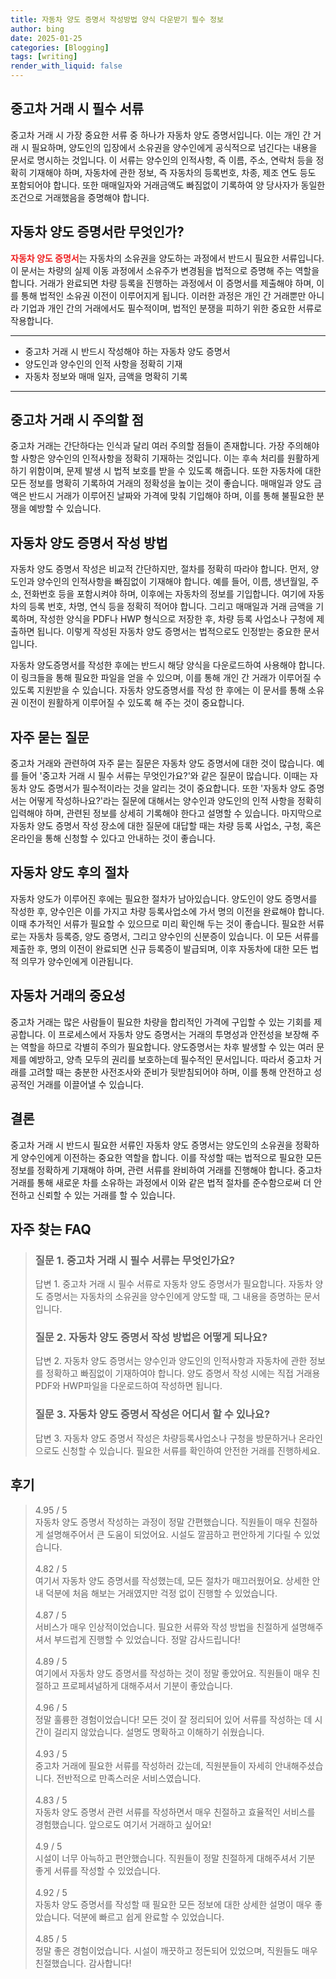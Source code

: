```yaml
---
title: 자동차 양도 증명서 작성방법 양식 다운받기 필수 정보
author: bing
date: 2025-01-25
categories: [Blogging]
tags: [writing]
render_with_liquid: false
---
```



<h2 id='중고차 거래 시 필수 서류'>중고차 거래 시 필수 서류</h2>

<p>중고차 거래 시 가장 중요한 서류 중 하나가 자동차 양도 증명서입니다. 이는 개인 간 거래 시 필요하며, 양도인의 입장에서 소유권을 양수인에게 공식적으로 넘긴다는 내용을 문서로 명시하는 것입니다. 이 서류는 양수인의 인적사항, 즉 이름, 주소, 연락처 등을 정확히 기재해야 하며, 자동차에 관한 정보, 즉 자동차의 등록번호, 차종, 제조 연도 등도 포함되어야 합니다. 또한 매매일자와 거래금액도 빠짐없이 기록하여 양 당사자가 동일한 조건으로 거래했음을 증명해야 합니다.</p>

<h2 id='자동차 양도 증명서란 무엇인가?'>자동차 양도 증명서란 무엇인가?</h2>

<p><b><span style="color: #ee2323;">자동차 양도 증명서</span></b>는 자동차의 소유권을 양도하는 과정에서 반드시 필요한 서류입니다. 이 문서는 차량의 실제 이동 과정에서 소유주가 변경됨을 법적으로 증명해 주는 역할을 합니다. 거래가 완료되면 차량 등록을 진행하는 과정에서 이 증명서를 제출해야 하며, 이를 통해 법적인 소유권 이전이 이루어지게 됩니다. 이러한 과정은 개인 간 거래뿐만 아니라 기업과 개인 간의 거래에서도 필수적이며, 법적인 분쟁을 피하기 위한 중요한 서류로 작용합니다.</p>

<hr />

<ul>
    <li>중고차 거래 시 반드시 작성해야 하는 자동차 양도 증명서</li>
    <li>양도인과 양수인의 인적 사항을 정확히 기재</li>
    <li>자동차 정보와 매매 일자, 금액을 명확히 기록</li>
</ul>

<hr />

<h2 id='중고차 거래 시 주의할 점'>중고차 거래 시 주의할 점</h2>

<p>중고차 거래는 간단하다는 인식과 달리 여러 주의할 점들이 존재합니다. 가장 주의해야 할 사항은 양수인의 인적사항을 정확히 기재하는 것입니다. 이는 후속 처리를 원활하게 하기 위함이며, 문제 발생 시 법적 보호를 받을 수 있도록 해줍니다. 또한 자동차에 대한 모든 정보를 명확히 기록하여 거래의 정확성을 높이는 것이 좋습니다. 매매일과 양도 금액은 반드시 거래가 이루어진 날짜와 가격에 맞춰 기입해야 하며, 이를 통해 불필요한 분쟁을 예방할 수 있습니다.</p>

<h2 id='자동차 양도 증명서 작성 방법'>자동차 양도 증명서 작성 방법</h2>

<p>자동차 양도 증명서 작성은 비교적 간단하지만, 절차를 정확히 따라야 합니다. 먼저, 양도인과 양수인의 인적사항을 빠짐없이 기재해야 합니다. 예를 들어, 이름, 생년월일, 주소, 전화번호 등을 포함시켜야 하며, 이후에는 자동차의 정보를 기입합니다. 여기에 자동차의 등록 번호, 차명, 연식 등을 정확히 적어야 합니다. 그리고 매매일과 거래 금액을 기록하며, 작성한 양식을 PDF나 HWP 형식으로 저장한 후, 차량 등록 사업소나 구청에 제출하면 됩니다. 이렇게 작성된 자동차 양도 증명서는 법적으로도 인정받는 중요한 문서입니다.</p>

<p>자동차 양도증명서를 작성한 후에는 반드시 해당 양식을 다운로드하여 사용해야 합니다. 이 링크들을 통해 필요한 파일을 얻을 수 있으며, 이를 통해 개인 간 거래가 이루어질 수 있도록 지원받을 수 있습니다. 자동차 양도증명서를 작성 한 후에는 이 문서를 통해 소유권 이전이 원활하게 이루어질 수 있도록 해 주는 것이 중요합니다.</p>

<h2 id='자주 묻는 질문'>자주 묻는 질문</h2>

<p>중고차 거래와 관련하여 자주 묻는 질문은 자동차 양도 증명서에 대한 것이 많습니다. 예를 들어 '중고차 거래 시 필수 서류는 무엇인가요?'와 같은 질문이 많습니다. 이때는 자동차 양도 증명서가 필수적이라는 것을 알리는 것이 중요합니다. 또한 '자동차 양도 증명서는 어떻게 작성하나요?'라는 질문에 대해서는 양수인과 양도인의 인적 사항을 정확히 입력해야 하며, 관련된 정보를 상세히 기록해야 한다고 설명할 수 있습니다. 마지막으로 자동차 양도 증명서 작성 장소에 대한 질문에 대답할 때는 차량 등록 사업소, 구청, 혹은 온라인을 통해 신청할 수 있다고 안내하는 것이 좋습니다.</p>

<h2 id='자동차 양도 후의 절차'>자동차 양도 후의 절차</h2>

<p>자동차 양도가 이루어진 후에는 필요한 절차가 남아있습니다. 양도인이 양도 증명서를 작성한 후, 양수인은 이를 가지고 차량 등록사업소에 가서 명의 이전을 완료해야 합니다. 이때 추가적인 서류가 필요할 수 있으므로 미리 확인해 두는 것이 좋습니다. 필요한 서류로는 자동차 등록증, 양도 증명서, 그리고 양수인의 신분증이 있습니다. 이 모든 서류를 제출한 후, 명의 이전이 완료되면 신규 등록증이 발급되며, 이후 자동차에 대한 모든 법적 의무가 양수인에게 이관됩니다.</p>

<h2 id='자동차 거래의 중요성'>자동차 거래의 중요성</h2>

<p>중고차 거래는 많은 사람들이 필요한 차량을 합리적인 가격에 구입할 수 있는 기회를 제공합니다. 이 프로세스에서 자동차 양도 증명서는 거래의 투명성과 안전성을 보장해 주는 역할을 하므로 각별히 주의가 필요합니다. 양도증명서는 차후 발생할 수 있는 여러 문제를 예방하고, 양측 모두의 권리를 보호하는데 필수적인 문서입니다. 따라서 중고차 거래를 고려할 때는 충분한 사전조사와 준비가 뒷받침되어야 하며, 이를 통해 안전하고 성공적인 거래를 이끌어낼 수 있습니다.</p>

<h2 id='결론'>결론</h2>

<p>중고차 거래 시 반드시 필요한 서류인 자동차 양도 증명서는 양도인의 소유권을 정확하게 양수인에게 이전하는 중요한 역할을 합니다. 이를 작성할 때는 법적으로 필요한 모든 정보를 정확하게 기재해야 하며, 관련 서류를 완비하여 거래를 진행해야 합니다. 중고차 거래를 통해 새로운 차를 소유하는 과정에서 이와 같은 법적 절차를 준수함으로써 더 안전하고 신뢰할 수 있는 거래를 할 수 있습니다.</p>


<h2 id='자주_찾는_FAQ'>자주 찾는 FAQ</h2>
<div itemscope="" itemtype="https://schema.org/FAQPage"> 
<blockquote> 
<div itemscope="" itemprop="mainEntity" itemtype="https://schema.org/Question"> 
<h3 itemprop="name">질문 1. 중고차 거래 시 필수 서류는 무엇인가요?</h3> 
<div itemscope="" itemprop="acceptedAnswer" itemtype="https://schema.org/Answer"> 
<span itemprop="text"> 
<p>답변 1. 중고차 거래 시 필수 서류로 자동차 양도 증명서가 필요합니다. 자동차 양도 증명서는 자동차의 소유권을 양수인에게 양도할 때, 그 내용을 증명하는 문서입니다.</p> 
</span> 
</div> 
</div> 

<div itemscope="" itemprop="mainEntity" itemtype="https://schema.org/Question"> 
<h3 itemprop="name">질문 2. 자동차 양도 증명서 작성 방법은 어떻게 되나요?</h3> 
<div itemscope="" itemprop="acceptedAnswer" itemtype="https://schema.org/Answer"> 
<span itemprop="text"> 
<p>답변 2. 자동차 양도 증명서는 양수인과 양도인의 인적사항과 자동차에 관한 정보를 정확하고 빠짐없이 기재하여야 합니다. 양도 증명서 작성 시에는 직접 거래용 PDF와 HWP파일을 다운로드하여 작성하면 됩니다.</p> 
</span> 
</div> 
</div> 

<div itemscope="" itemprop="mainEntity" itemtype="https://schema.org/Question"> 
<h3 itemprop="name">질문 3. 자동차 양도 증명서 작성은 어디서 할 수 있나요?</h3> 
<div itemscope="" itemprop="acceptedAnswer" itemtype="https://schema.org/Answer"> 
<span itemprop="text"> 
<p>답변 3. 자동차 양도 증명서 작성은 차량등록사업소나 구청을 방문하거나 온라인으로도 신청할 수 있습니다. 필요한 서류를 확인하여 안전한 거래를 진행하세요.</p> 
</span> 
</div> 
</div> 
</blockquote> 
</div>
<h2 id='후기'>후기</h2>
<div itemscope itemtype="https://schema.org/Product">
  <blockquote>
  <div itemprop="review" itemscope itemtype="https://schema.org/Review">
      <div itemprop="reviewRating" itemscope itemtype="https://schema.org/Rating"> <span itemprop="ratingValue">4.95</span> / <span itemprop="bestRating">5</span> </div>
      <span itemprop="reviewBody">자동차 양도 증명서 작성하는 과정이 정말 간편했습니다. 직원들이 매우 친절하게 설명해주어서 큰 도움이 되었어요. 시설도 깔끔하고 편안하게 기다릴 수 있었습니다.</span>
  </div>
  <br>
  <div itemprop="review" itemscope itemtype="https://schema.org/Review">
      <div itemprop="reviewRating" itemscope itemtype="https://schema.org/Rating"> <span itemprop="ratingValue">4.82</span> / <span itemprop="bestRating">5</span> </div>
      <span itemprop="reviewBody">여기서 자동차 양도 증명서를 작성했는데, 모든 절차가 매끄러웠어요. 상세한 안내 덕분에 처음 해보는 거래였지만 걱정 없이 진행할 수 있었습니다.</span>
  </div>
  <br>
  <div itemprop="review" itemscope itemtype="https://schema.org/Review">
      <div itemprop="reviewRating" itemscope itemtype="https://schema.org/Rating"> <span itemprop="ratingValue">4.87</span> / <span itemprop="bestRating">5</span> </div>
      <span itemprop="reviewBody">서비스가 매우 인상적이었습니다. 필요한 서류와 작성 방법을 친절하게 설명해주셔서 부드럽게 진행할 수 있었습니다. 정말 감사드립니다!</span>
  </div>
  <br>
  <div itemprop="review" itemscope itemtype="https://schema.org/Review">
      <div itemprop="reviewRating" itemscope itemtype="https://schema.org/Rating"> <span itemprop="ratingValue">4.89</span> / <span itemprop="bestRating">5</span> </div>
      <span itemprop="reviewBody">여기에서 자동차 양도 증명서를 작성하는 것이 정말 좋았어요. 직원들이 매우 친절하고 프로페셔널하게 대해주셔서 기분이 좋았습니다.</span>
  </div>
  <br>
  <div itemprop="review" itemscope itemtype="https://schema.org/Review">
      <div itemprop="reviewRating" itemscope itemtype="https://schema.org/Rating"> <span itemprop="ratingValue">4.96</span> / <span itemprop="bestRating">5</span> </div>
      <span itemprop="reviewBody">정말 훌륭한 경험이었습니다! 모든 것이 잘 정리되어 있어 서류를 작성하는 데 시간이 걸리지 않았습니다. 설명도 명확하고 이해하기 쉬웠습니다.</span>
  </div>
  <br>
  <div itemprop="review" itemscope itemtype="https://schema.org/Review">
      <div itemprop="reviewRating" itemscope itemtype="https://schema.org/Rating"> <span itemprop="ratingValue">4.93</span> / <span itemprop="bestRating">5</span> </div>
      <span itemprop="reviewBody">중고차 거래에 필요한 서류를 작성하러 갔는데, 직원분들이 자세히 안내해주셨습니다. 전반적으로 만족스러운 서비스였습니다.</span>
  </div>
  <br>
  <div itemprop="review" itemscope itemtype="https://schema.org/Review">
      <div itemprop="reviewRating" itemscope itemtype="https://schema.org/Rating"> <span itemprop="ratingValue">4.83</span> / <span itemprop="bestRating">5</span> </div>
      <span itemprop="reviewBody">자동차 양도 증명서 관련 서류를 작성하면서 매우 친절하고 효율적인 서비스를 경험했습니다. 앞으로도 여기서 거래하고 싶어요!</span>
  </div>
  <br>
  <div itemprop="review" itemscope itemtype="https://schema.org/Review">
      <div itemprop="reviewRating" itemscope itemtype="https://schema.org/Rating"> <span itemprop="ratingValue">4.9</span> / <span itemprop="bestRating">5</span> </div>
      <span itemprop="reviewBody">시설이 너무 아늑하고 편안했습니다. 직원들이 정말 친절하게 대해주셔서 기분 좋게 서류를 작성할 수 있었습니다.</span>
  </div>
  <br>
  <div itemprop="review" itemscope itemtype="https://schema.org/Review">
      <div itemprop="reviewRating" itemscope itemtype="https://schema.org/Rating"> <span itemprop="ratingValue">4.92</span> / <span itemprop="bestRating">5</span> </div>
      <span itemprop="reviewBody">자동차 양도 증명서를 작성할 때 필요한 모든 정보에 대한 상세한 설명이 매우 좋았습니다. 덕분에 빠르고 쉽게 완료할 수 있었습니다.</span>
  </div>
  <br>
  <div itemprop="review" itemscope itemtype="https://schema.org/Review">
      <div itemprop="reviewRating" itemscope itemtype="https://schema.org/Rating"> <span itemprop="ratingValue">4.85</span> / <span itemprop="bestRating">5</span> </div>
      <span itemprop="reviewBody">정말 좋은 경험이었습니다. 시설이 깨끗하고 정돈되어 있었으며, 직원들도 매우 친절했습니다. 감사합니다!</span>
  </div>
  </blockquote>
</div>
